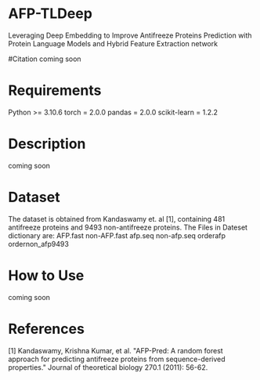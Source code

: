 # AFP-TLDeep
Leveraging Deep Embedding to Improve Antifreeze Proteins Prediction with Protein Language Models and Hybrid Feature Extraction network

#Citation
coming soon

# Requirements
Python >= 3.10.6
torch = 2.0.0
pandas = 2.0.0
scikit-learn = 1.2.2

# Description
coming soon


# Dataset
The dataset is obtained from Kandaswamy et. al [1], containing 481 antifreeze proteins and 9493 non-antifreeze proteins. The Files in Dateset dictionary are:
AFP.fast
non-AFP.fast
afp.seq
non-afp.seq
orderafp
ordernon_afp9493

# How to Use
coming soon

# References
[1] Kandaswamy, Krishna Kumar, et al. "AFP-Pred: A random forest approach for predicting antifreeze proteins from sequence-derived properties." Journal of theoretical biology 270.1 (2011): 56-62.
